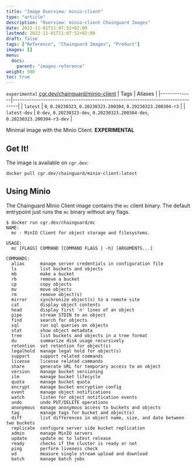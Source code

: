 ```yaml
---
title: "Image Overview: minio-client"
type: "article"
description: "Overview: minio-client Chainguard Images"
date: 2022-11-01T11:07:52+02:00
lastmod: 2022-11-01T11:07:52+02:00
draft: false
tags: ["Reference", "Chainguard Images", "Product"]
images: []
menu:
  docs:
    parent: "images-reference"
weight: 500
toc: true
---
```


`experimental` [cgr.dev/chainguard/minio-client](https://github.com/chainguard-images/images/tree/main/images/minio-client)
| Tags         | Aliases                                                                        |
|--------------|--------------------------------------------------------------------------------|
| `latest`     | `0`, `0.20230323`, `0.20230323.200304`, `0.20230323.200304-r3`                 |
| `latest-dev` | `0-dev`, `0.20230323-dev`, `0.20230323.200304-dev`, `0.20230323.200304-r3-dev` |



Minimal image with the Minio Client. **EXPERIMENTAL**

## Get It!

The image is available on `cgr.dev`:

```
docker pull cgr.dev/chainguard/minio-client:latest
```

## Using Minio

The Chainguard Minio Client image contains the `mc` client binary.
The default entrypoint just runs the `mc` binary without any flags.

```shell
$ docker run cgr.dev/chainguard/mc
NAME:
  mc - MinIO Client for object storage and filesystems.

USAGE:
  mc [FLAGS] COMMAND [COMMAND FLAGS | -h] [ARGUMENTS...]

COMMANDS:
  alias      manage server credentials in configuration file
  ls         list buckets and objects
  mb         make a bucket
  rb         remove a bucket
  cp         copy objects
  mv         move objects
  rm         remove object(s)
  mirror     synchronize object(s) to a remote site
  cat        display object contents
  head       display first 'n' lines of an object
  pipe       stream STDIN to an object
  find       search for objects
  sql        run sql queries on objects
  stat       show object metadata
  tree       list buckets and objects in a tree format
  du         summarize disk usage recursively
  retention  set retention for object(s)
  legalhold  manage legal hold for object(s)
  support    support related commands
  license    license related commands
  share      generate URL for temporary access to an object
  version    manage bucket versioning
  ilm        manage bucket lifecycle
  quota      manage bucket quota
  encrypt    manage bucket encryption config
  event      manage object notifications
  watch      listen for object notification events
  undo       undo PUT/DELETE operations
  anonymous  manage anonymous access to buckets and objects
  tag        manage tags for bucket and object(s)
  diff       list differences in object name, size, and date between two buckets
  replicate  configure server side bucket replication
  admin      manage MinIO servers
  update     update mc to latest release
  ready      checks if the cluster is ready or not
  ping       perform liveness check
  od         measure single stream upload and download
  batch      manage batch jobs
```

